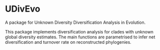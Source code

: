 # UDivEvo

A package for Unknown Diversity Diversification Analysis in Evolution.

This package implements diversification analysis for clades with unknown global diversity estimates.
The main functions are parametrised to infer net diversification and turnover rate on reconstructed phylogenies.
